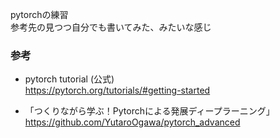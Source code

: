 pytorchの練習  
参考先の見つつ自分でも書いてみた、みたいな感じ  

### 参考
- pytorch tutorial (公式)  
https://pytorch.org/tutorials/#getting-started  
  
- 「つくりながら学ぶ！Pytorchによる発展ディープラーニング」  
https://github.com/YutaroOgawa/pytorch_advanced  

